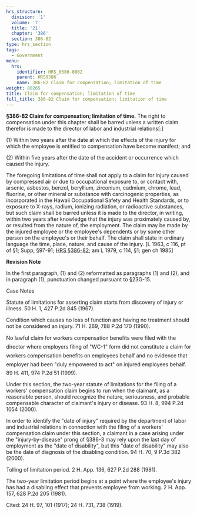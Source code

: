 ```yaml
---
hrs_structure:
  division: '1'
  volume: '7'
  title: '21'
  chapter: '386'
  section: 386-82
type: hrs_section
tags:
  - Government
menu:
  hrs:
    identifier: HRS_0386-0082
    parent: HRS0386
    name: 386-82 Claim for compensation; limitation of time
weight: 80265
title: Claim for compensation; limitation of time
full_title: 386-82 Claim for compensation; limitation of time
---
```

**§386-82 Claim for compensation; limitation of time.** The right to compensation under this chapter shall be barred unless a written claim therefor is made to the director of labor and industrial relations[:]

(1) Within two years after the date at which the effects of the injury for which the employee is entitled to compensation have become manifest; and

(2) Within five years after the date of the accident or occurrence which caused the injury.

The foregoing limitations of time shall not apply to a claim for injury caused by compressed air or due to occupational exposure to, or contact with, arsenic, asbestos, benzol, beryllium, zirconium, cadmium, chrome, lead, fluorine, or other mineral or substance with carcinogenic properties, as incorporated in the Hawaii Occupational Safety and Health Standards, or to exposure to X-rays, radium, ionizing radiation, or radioactive substances, but such claim shall be barred unless it is made to the director, in writing, within two years after knowledge that the injury was proximately caused by, or resulted from the nature of, the employment. The claim may be made by the injured employee or the employee's dependents or by some other person on the employee's or their behalf. The claim shall state in ordinary language the time, place, nature, and cause of the injury. [L 1963, c 116, pt of §1; Supp, §97-91; [HRS §386-82](/title-21/chapter-386/section-386-82/); am L 1979, c 114, §1; gen ch 1985]

**Revision Note**

In the first paragraph, (1) and (2) reformatted as paragraphs (1) and (2), and in paragraph (1), punctuation changed pursuant to §23G-15.

Case Notes

Statute of limitations for asserting claim starts from discovery of injury or illness. 50 H. 1, 427 P.2d 845 (1967).

Condition which causes no loss of function and having no treatment should not be considered an injury. 71 H. 269, 788 P.2d 170 (1990).

No lawful claim for workers compensation benefits were filed with the director where employers filing of "WC-1" form did not constitute a claim for workers compensation benefits on employees behalf and no evidence that employer had been "duly empowered to act" on injured employees behalf. 89 H. 411, 974 P.2d 51 (1999).

Under this section, the two-year statute of limitations for the filing of a workers' compensation claim begins to run when the claimant, as a reasonable person, should recognize the nature, seriousness, and probable compensable character of claimant's injury or disease. 93 H. 8, 994 P.2d 1054 (2000).

In order to identify the "date of injury" required by the department of labor and industrial relations in connection with the filing of a workers' compensation claim under this section, a claimant in a case arising under the "injury-by-disease" prong of §386-3 may rely upon the last day of employment as the "date of disability", but this "date of disability" may also be the date of diagnosis of the disabling condition. 94 H. 70, 9 P.3d 382 (2000).

Tolling of limitation period. 2 H. App. 136, 627 P.2d 288 (1981).

The two-year limitation period begins at a point where the employee's injury has had a disabling effect that prevents employee from working. 2 H. App. 157, 628 P.2d 205 (1981).

Cited: 24 H. 97, 101 (1917); 24 H. 731, 738 (1919).